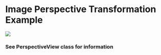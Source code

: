 # Image Perspective Transformation Example

![](https://github.com/StudentNSK/Image-Perspective-Transformation-Example/raw/screenshot/screenshot/screen_transform.gif)

### See PerspectiveView class for information
